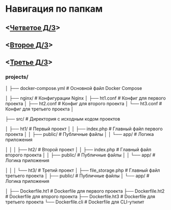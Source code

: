 # Навигация по папкам

## <[Четветое Д/З](https://github.com/Ikul23/PHP_1/tree/main/src/ht1)>

## <[Второе Д/З](https://github.com/Ikul23/PHP_1/tree/main/src/ht2)>

## <[Третье Д/З](https://github.com/Ikul23/PHP_1/tree/main/src/ht3)>

### projects/

│
├── docker-compose.yml # Основной файл Docker Compose

│
├── nginx/ # Конфигурации Nginx
│ ├── ht1.conf # Конфиг для первого проекта
│ ├── ht2.conf # Конфиг для второго проекта
│ └── ht3.conf # Конфиг для третьего проекта
│

├── src/ # Директория с исходным кодом проектов

│ ├── ht1/ # Первый проект
│ │ ├── index.php # Главный файл первого проекта
│ │ ├── public/ # Публичные файлы
│ │ └── app/ # Логика приложения

│ │
│ ├── ht2/ # Второй проект
│ │ ├── index.php # Главный файл второго проекта
│ │ ├── public/ # Публичные файлы
│ │ └── app/ # Логика приложения

│ │
│ └── ht3/ # Третий проект
│ ├── file_storage.php # Главный файл третьего проекта
│ ├── public/ # Публичные файлы
│ └── app/ # Логика приложения

│
├── Dockerfile.ht1 # Dockerfile для первого проекта
├── Dockerfile.ht2 # Dockerfile для второго проекта
├── Dockerfile.ht3 # Dockerfile для третьего проекта
└── Dockerfile.cli # Dockerfile для CLI-утилит
